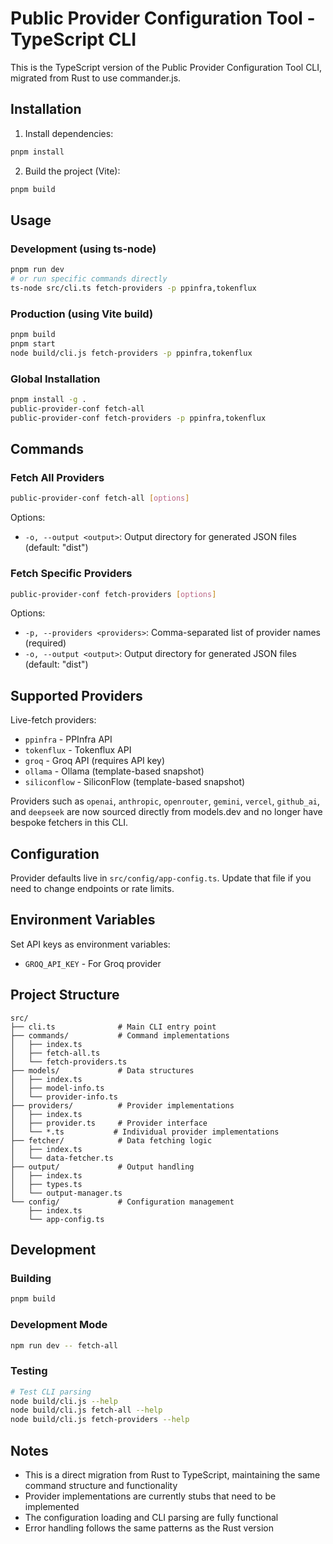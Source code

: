 # Public Provider Configuration Tool - TypeScript CLI

This is the TypeScript version of the Public Provider Configuration Tool CLI, migrated from Rust to use commander.js.

## Installation

1. Install dependencies:
```bash
pnpm install
```

2. Build the project (Vite):
```bash
pnpm build
```

## Usage

### Development (using ts-node)
```bash
pnpm run dev
# or run specific commands directly
ts-node src/cli.ts fetch-providers -p ppinfra,tokenflux
```

### Production (using Vite build)
```bash
pnpm build
pnpm start
node build/cli.js fetch-providers -p ppinfra,tokenflux
```

### Global Installation
```bash
pnpm install -g .
public-provider-conf fetch-all
public-provider-conf fetch-providers -p ppinfra,tokenflux
```

## Commands

### Fetch All Providers
```bash
public-provider-conf fetch-all [options]
```

Options:
- `-o, --output <output>`: Output directory for generated JSON files (default: "dist")

### Fetch Specific Providers
```bash
public-provider-conf fetch-providers [options]
```

Options:
- `-p, --providers <providers>`: Comma-separated list of provider names (required)
- `-o, --output <output>`: Output directory for generated JSON files (default: "dist")

## Supported Providers

Live-fetch providers:
- `ppinfra` - PPInfra API
- `tokenflux` - Tokenflux API
- `groq` - Groq API (requires API key)
- `ollama` - Ollama (template-based snapshot)
- `siliconflow` - SiliconFlow (template-based snapshot)

Providers such as `openai`, `anthropic`, `openrouter`, `gemini`, `vercel`, `github_ai`, and `deepseek` are now sourced directly from models.dev and no longer have bespoke fetchers in this CLI.

## Configuration

Provider defaults live in `src/config/app-config.ts`. Update that file if you need to change endpoints or rate limits.

## Environment Variables

Set API keys as environment variables:
- `GROQ_API_KEY` - For Groq provider

## Project Structure

```
src/
├── cli.ts              # Main CLI entry point
├── commands/           # Command implementations
│   ├── index.ts
│   ├── fetch-all.ts
│   └── fetch-providers.ts
├── models/             # Data structures
│   ├── index.ts
│   ├── model-info.ts
│   └── provider-info.ts
├── providers/          # Provider implementations
│   ├── index.ts
│   ├── provider.ts     # Provider interface
│   └── *.ts           # Individual provider implementations
├── fetcher/            # Data fetching logic
│   ├── index.ts
│   └── data-fetcher.ts
├── output/             # Output handling
│   ├── index.ts
│   ├── types.ts
│   └── output-manager.ts
└── config/             # Configuration management
    ├── index.ts
    └── app-config.ts
```

## Development

### Building
```bash
pnpm build
```

### Development Mode
```bash
npm run dev -- fetch-all
```

### Testing
```bash
# Test CLI parsing
node build/cli.js --help
node build/cli.js fetch-all --help
node build/cli.js fetch-providers --help
```

## Notes

- This is a direct migration from Rust to TypeScript, maintaining the same command structure and functionality
- Provider implementations are currently stubs that need to be implemented
- The configuration loading and CLI parsing are fully functional
- Error handling follows the same patterns as the Rust version
